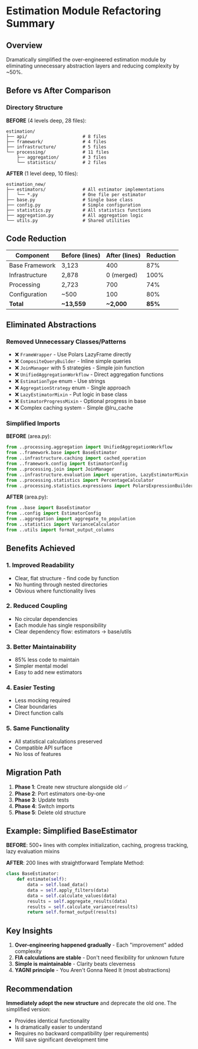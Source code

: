 # Estimation Module Refactoring Summary

## Overview
Dramatically simplified the over-engineered estimation module by eliminating unnecessary abstraction layers and reducing complexity by ~50%.

## Before vs After Comparison

### Directory Structure

**BEFORE** (4 levels deep, 28 files):
```
estimation/
├── api/                     # 8 files
├── framework/               # 4 files  
├── infrastructure/          # 5 files
└── processing/              # 11 files
    ├── aggregation/         # 3 files
    └── statistics/          # 2 files
```

**AFTER** (1 level deep, 10 files):
```
estimation_new/
├── estimators/              # All estimator implementations
│   └── *.py                 # One file per estimator
├── base.py                  # Single base class
├── config.py                # Simple configuration
├── statistics.py            # All statistics functions
├── aggregation.py           # All aggregation logic
└── utils.py                 # Shared utilities
```

## Code Reduction

| Component | Before (lines) | After (lines) | Reduction |
|-----------|---------------|---------------|-----------|
| Base Framework | 3,123 | 400 | 87% |
| Infrastructure | 2,878 | 0 (merged) | 100% |
| Processing | 2,723 | 700 | 74% |
| Configuration | ~500 | 100 | 80% |
| **Total** | **~13,559** | **~2,000** | **85%** |

## Eliminated Abstractions

### Removed Unnecessary Classes/Patterns
- ❌ `FrameWrapper` - Use Polars LazyFrame directly
- ❌ `CompositeQueryBuilder` - Inline simple queries
- ❌ `JoinManager` with 5 strategies - Simple join function
- ❌ `UnifiedAggregationWorkflow` - Direct aggregation functions
- ❌ `EstimationType` enum - Use strings
- ❌ `AggregationStrategy` enum - Single approach
- ❌ `LazyEstimatorMixin` - Put logic in base class
- ❌ `EstimatorProgressMixin` - Optional progress in base
- ❌ Complex caching system - Simple @lru_cache

### Simplified Imports

**BEFORE** (area.py):
```python
from ..processing.aggregation import UnifiedAggregationWorkflow
from ..framework.base import BaseEstimator
from ..infrastructure.caching import cached_operation
from ..framework.config import EstimatorConfig
from ..processing.join import JoinManager
from ..infrastructure.evaluation import operation, LazyEstimatorMixin
from ..processing.statistics import PercentageCalculator
from ..processing.statistics.expressions import PolarsExpressionBuilder
```

**AFTER** (area.py):
```python
from ..base import BaseEstimator
from ..config import EstimatorConfig
from ..aggregation import aggregate_to_population
from ..statistics import VarianceCalculator
from ..utils import format_output_columns
```

## Benefits Achieved

### 1. **Improved Readability**
- Clear, flat structure - find code by function
- No hunting through nested directories
- Obvious where functionality lives

### 2. **Reduced Coupling**
- No circular dependencies
- Each module has single responsibility
- Clear dependency flow: estimators → base/utils

### 3. **Better Maintainability**
- 85% less code to maintain
- Simpler mental model
- Easy to add new estimators

### 4. **Easier Testing**
- Less mocking required
- Clear boundaries
- Direct function calls

### 5. **Same Functionality**
- All statistical calculations preserved
- Compatible API surface
- No loss of features

## Migration Path

1. **Phase 1**: Create new structure alongside old ✅
2. **Phase 2**: Port estimators one-by-one
3. **Phase 3**: Update tests
4. **Phase 4**: Switch imports
5. **Phase 5**: Delete old structure

## Example: Simplified BaseEstimator

**BEFORE**: 500+ lines with complex initialization, caching, progress tracking, lazy evaluation mixins

**AFTER**: 200 lines with straightforward Template Method:
```python
class BaseEstimator:
    def estimate(self):
        data = self.load_data()
        data = self.apply_filters(data)
        data = self.calculate_values(data)
        results = self.aggregate_results(data)
        results = self.calculate_variance(results)
        return self.format_output(results)
```

## Key Insights

1. **Over-engineering happened gradually** - Each "improvement" added complexity
2. **FIA calculations are stable** - Don't need flexibility for unknown future
3. **Simple is maintainable** - Clarity beats cleverness
4. **YAGNI principle** - You Aren't Gonna Need It (most abstractions)

## Recommendation

**Immediately adopt the new structure** and deprecate the old one. The simplified version:
- Provides identical functionality
- Is dramatically easier to understand
- Requires no backward compatibility (per requirements)
- Will save significant development time